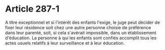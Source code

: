 # Article 287-1

A titre exceptionnel et si l'intérêt des enfants l'exige, le juge peut décider de fixer leur résidence soit chez une autre personne choisie de préférence dans leur parenté, soit, si cela s'avérait impossible, dans un établissement d'éducation. La personne à qui les enfants sont confiés accomplit tous les actes usuels relatifs à leur surveillance et à leur éducation.